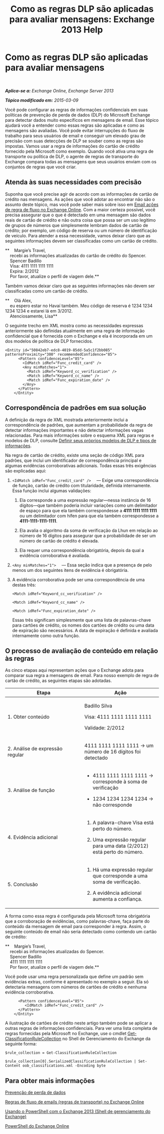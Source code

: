 ﻿---
title: 'Como as regras DLP são aplicadas para avaliar mensagens: Exchange 2013 Help'
TOCTitle: Como as regras DLP são aplicadas para avaliar mensagens
ms:assetid: 1ac77020-26ff-410c-ab09-4f28a99d67a1
ms:mtpsurl: https://technet.microsoft.com/pt-br/library/Dn329050(v=EXCHG.150)
ms:contentKeyID: 56270488
ms.date: 05/22/2018
mtps_version: v=EXCHG.150
ms.translationtype: MT
---

# Como as regras DLP são aplicadas para avaliar mensagens

 

_**Aplica-se a:** Exchange Online, Exchange Server 2013_

_**Tópico modificado em:** 2015-03-09_

Você pode configurar as regras de informações confidenciais em suas políticas de prevenção de perda de dados (DLP) do Microsoft Exchange para detectar dados muito específicos em mensagens de email. Esse tópico ajudará você a entender como essas regras são aplicadas e como as mensagens são avaliadas. Você pode evitar interrupções do fluxo de trabalho para seus usuários de email e conseguir um elevado grau de precisão com suas detecções de DLP se souber como as regras são impostas. Vamos usar a regra de informações do cartão de crédito fornecido pela Microsoft como exemplo. Quando você ativa uma regra de transporte ou política de DLP, o agente de regras de transporte do Exchange compara todas as mensagens que seus usuários enviam com os conjuntos de regras que você criar.

## Atenda às suas necessidades com precisão

Suponha que você precise agir de acordo com as informações de cartão de crédito nas mensagens. As ações que você adotar ao encontrar não são o assunto deste tópico, mas você pode saber mais sobre isso em [Email ações de regra de fluxo no Exchange Online](https://technet.microsoft.com/pt-br/library/jj919237\(v=exchg.150\)). Com a maior certeza possível, você precisa assegurar que o que é detectado em uma mensagem são dados reais de cartão de crédito e não outra coisa que possa ser um uso legítimo de grupos de números que simplesmente lembram dados de cartão de crédito; por exemplo, um código de reserva ou um número de identificação de veículo. Para atender a essa necessidade, vamos deixar claro que as seguintes informações devem ser classificadas como um cartão de crédito.

**    Margie’s Travel,  
    recebi as informações atualizadas do cartão de crédito do Spencer.  
    Spencer Badillo  
    Visa: 4111 1111 1111 1111  
    Expira: 2/2012  
    Por favor, atualize o perfil de viagem dele.**

Também vamos deixar claro que as seguintes informações não devem ser classificadas como um cartão de crédito.

**    Olá Alex,  
    eu espero estar no Havaí também. Meu código de reserva é 1234 1234 1234 1234 e estarei lá em 3/2012.  
    Atenciosamente, Lisa**

O seguinte trecho em XML mostra como as necessidades expressas anteriormente são definidas atualmente em uma regra de informação confidencial que é fornecida com o Exchange e ela é incorporada em um dos modelos de política de DLP fornecidos.

    <Entity id="50842eb7-edc8-4019-85dd-5a5c1f2bb085" patternsProximity="300" recommendedConfidence="85">
          <Pattern confidenceLevel="85">
            <IdMatch idRef="Func_credit_card" />
            <Any minMatches="1">
              <Match idRef="Keyword_cc_verification" />
              <Match idRef="Keyword_cc_name" />
              <Match idRef="Func_expiration_date" />
            </Any>
          </Pattern>
        </Entity>

## Correspondência de padrões em sua solução

A definição da regra de XML mostrada anteriormente inclui a correspondência de padrões, que aumentam a probabilidade da regra de detectar informações importantes e não detectar informações vagas relacionadas. Para mais informações sobre o esquema XML para regras e modelos de DLP, consulte [Definir seus próprios modelos de DLP e tipos de informações](define-your-own-dlp-templates-and-information-types-exchange-2013-help.md).

Na regra de cartão de crédito, existe uma seção de código XML para padrões, que inclui um identificador de correspondência principal e algumas evidências corroborativas adicionais. Todas essas três exigências são explicadas aqui:

1.  `<IdMatch idRef="Func_credit_card" />  ` — Exige uma correspondência de função, cartão de crédito com titularidade, definida internamente. Essa função inclui algumas validações:
    
    1.  Ela corresponde a uma expressão regular—nessa instância de 16 dígitos—que também poderia incluir variações como um delimitador de espaço para que ela também correspondesse a **4111 1111 1111 1111** ou um delimitador com hífen para que ela também correspondesse a **4111-1111-1111-1111**.
    
    2.  Ela avalia o algoritmo da soma de verificação da Lhun em relação ao número de 16 dígitos para assegurar que a probabilidade de ser um número de cartão de crédito é elevada.
    
    3.  Ela requer uma correspondência obrigatória, depois da qual a evidência corroborativa é avaliada.

2.  `<Any minMatches="1">  ` — Essa seção indica que a presença de pelo menos um dos seguintes itens de evidência é obrigatória.

3.  A evidência corroborativa pode ser uma correspondência de uma destas três:
    
    `<Match idRef="Keyword_cc_verification" />`
    
    `<Match idRef="Keyword_cc_name" />`
    
    `<Match idRef="Func_expiration_date" />`
    
    Essas três significam simplesmente que uma lista de palavras-chave para cartões de crédito, os nomes dos cartões de crédito ou uma data de expiração são necessários. A data de expiração é definida e avaliada internamente como outra função.

## O processo de avaliação de conteúdo em relação às regras

As cinco etapas aqui representam ações que o Exchange adota para comparar sua regra a mensagens de email. Para nosso exemplo de regra de cartão de crédito, as seguintes etapas são adotadas.


<table>
<colgroup>
<col style="width: 50%" />
<col style="width: 50%" />
</colgroup>
<thead>
<tr class="header">
<th>Etapa</th>
<th>Ação</th>
</tr>
</thead>
<tbody>
<tr class="odd">
<td><p>1. Obter conteúdo</p></td>
<td><p>Badillo Silva</p>
<p>Visa: 4111 1111 1111 1111</p>
<p>Validade: 2/2012</p></td>
</tr>
<tr class="even">
<td><p>2. Análise de expressão regular</p></td>
<td><p>4111 1111 1111 1111 -&gt; um número de 16 dígitos foi detectado</p></td>
</tr>
<tr class="odd">
<td><p>3. Análise de função</p></td>
<td><ul>
<li><p>4111 1111 1111 1111 -&gt; corresponde à soma de verificação</p></li>
<li><p>1234 1234 1234 1234 -&gt; não corresponde</p></li>
</ul></td>
</tr>
<tr class="even">
<td><p>4. Evidência adicional</p></td>
<td><ol>
<li><p>A palavra-chave Visa está perto do número.</p></li>
<li><p>Uma expressão regular para uma data (2/2012) está perto do número.</p></li>
</ol></td>
</tr>
<tr class="odd">
<td><p>5. Conclusão</p></td>
<td><ol>
<li><p>Há uma expressão regular que corresponde a uma soma de verificação.</p></li>
<li><p>A evidência adicional aumenta a confiança.</p></li>
</ol>
<p></p></td>
</tr>
</tbody>
</table>


A forma como essa regra é configurada pela Microsoft torna obrigatória que a corroboração de evidências, como palavras-chave, faça parte do conteúdo da mensagem de email para corresponder à regra. Assim, o seguinte conteúdo de email não seria detectado como contendo um cartão de crédito:

**    Margie’s Travel,  
    recebi as informações atualizadas do Spencer.  
    Spencer Badillo  
    4111 1111 1111 1111  
    Por favor, atualize o perfil de viagem dele.**

Você pode usar uma regra personalizada que define um padrão sem evidências extras, conforme é apresentado no exemplo a seguir. Ela só detectaria mensagens com números de cartões de crédito e nenhuma evidência corroborativa.

``` 
      <Pattern confidenceLevel="85">
         <IdMatch idRef="Func_credit_card" />
      </Pattern>
    </Entity>
```

A ilustração de cartões de crédito neste artigo também pode se aplicar a outras regras de informações confidenciais. Para ver uma lista completa de regras fornecidas pela Microsoft no Exchange, use o cmdlet [Get-ClassificationRuleCollection](https://technet.microsoft.com/pt-br/library/jj218696\(v=exchg.150\)) no Shell de Gerenciamento do Exchange da seguinte forma:

    $rule_collection = Get-ClassificationRuleCollection

    $rule_collection[0].SerializedClassificationRuleCollection | Set-Content oob_classifications.xml -Encoding byte

## Para obter mais informações

[Prevenção de perda de dados](technical-overview-of-dlp-data-loss-prevention-in-exchange.md)

[Regras de fluxo de emails (regras de transporte) no Exchange Online](https://technet.microsoft.com/pt-br/library/jj919238\(v=exchg.150\))

[Usando o PowerShell com o Exchange 2013 (Shell de gerenciamento do Exchange)](https://technet.microsoft.com/pt-br/library/bb123778\(v=exchg.150\))

[PowerShell do Exchange Online](https://technet.microsoft.com/pt-br/library/jj200677\(v=exchg.150\))

